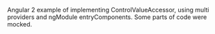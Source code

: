 Angular 2 example of implementing ControlValueAccessor, using multi providers and ngModule entryComponents.
Some parts of code were mocked.
